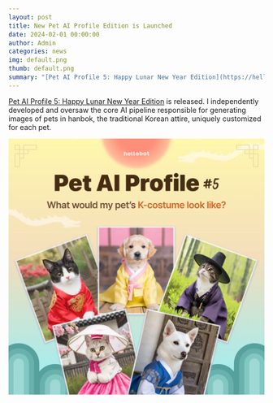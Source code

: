 ```yaml
---
layout: post
title: New Pet AI Profile Edition is Launched
date: 2024-02-01 00:00:00
author: Admin
categories: news
img: default.png
thumb: default.png
summary: "[Pet AI Profile 5: Happy Lunar New Year Edition](https://hellomy.ai/en/detail/298) is released."
---
```


[Pet AI Profile 5: Happy Lunar New Year Edition](https://hellomy.ai/en/detail/298) is released. I independently developed and oversaw the core AI pipeline responsible for generating images of pets in hanbok, the traditional Korean attire, uniquely customized for each pet.

<img src="/assets/img/news/2024-02-01-hanbok.png" alt="Pet AI Profile 5: Happy Lunar New Year Edition" class="responsive-media">